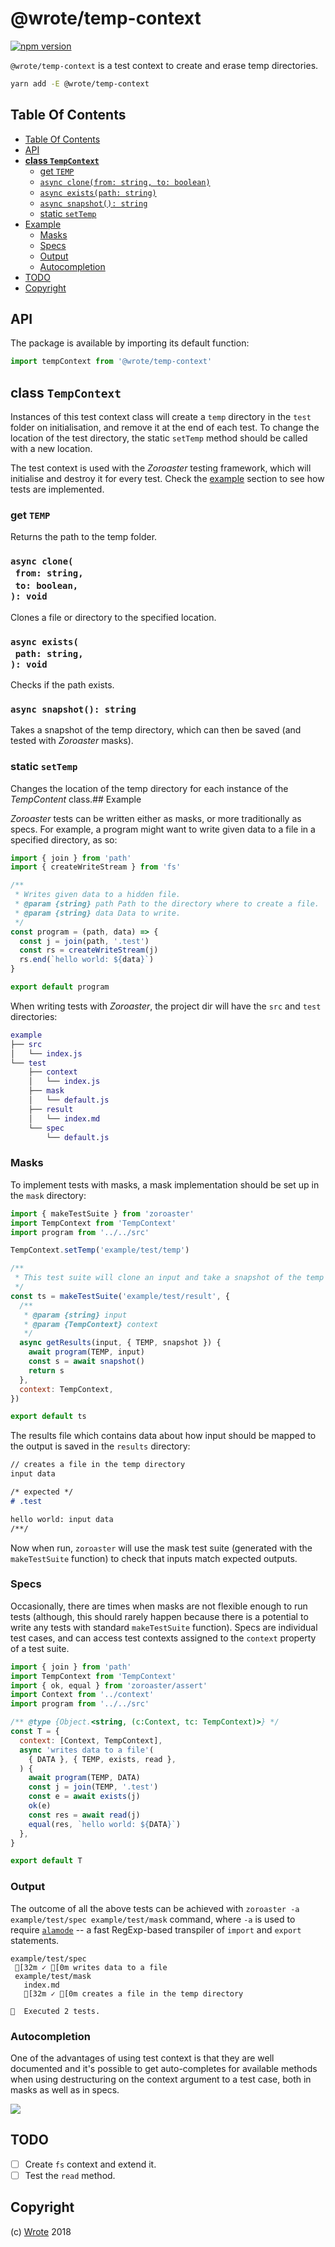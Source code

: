 # @wrote/temp-context

[![npm version](https://badge.fury.io/js/%40wrote%2Ftemp-context.svg)](https://npmjs.org/package/@wrote/temp-context)

`@wrote/temp-context` is a test context to create and erase temp directories.

```sh
yarn add -E @wrote/temp-context
```

## Table Of Contents

- [Table Of Contents](#table-of-contents)
- [API](#api)
- [**class `TempContext`**](#class-tempcontext)
  * [get `TEMP`](#get-temp)
  * [`async clone(from: string, to: boolean)`](#async-clonefrom-stringto-boolean-void)
  * [`async exists(path: string)`](#async-existspath-string-void)
  * [`async snapshot(): string`](#async-snapshot-string)
  * [static `setTemp`](#static-settemp)
- [Example](#example)
  * [Masks](#masks)
  * [Specs](#specs)
  * [Output](#output)
  * [Autocompletion](#autocompletion)
- [TODO](#todo)
- [Copyright](#copyright)
## API

The package is available by importing its default function:

```js
import tempContext from '@wrote/temp-context'
```

## **class `TempContext`**

Instances of this test context class will create a `temp` directory in the `test` folder on initialisation, and remove it at the end of each test. To change the location of the test directory, the static `setTemp` method should be called with a new location.

The test context is used with the _Zoroaster_ testing framework, which will initialise and destroy it for every test. Check the [example](#example) section to see how tests are implemented.

### get `TEMP`

Returns the path to the temp folder.

### `async clone(`<br/>&nbsp;&nbsp;`from: string,`<br/>&nbsp;&nbsp;`to: boolean,`<br/>`): void`

Clones a file or directory to the specified location.

### `async exists(`<br/>&nbsp;&nbsp;`path: string,`<br/>`): void`

Checks if the path exists.

### `async snapshot(): string`

Takes a snapshot of the temp directory, which can then be saved (and tested with _Zoroaster_ masks).

### static `setTemp`

Changes the location of the temp directory for each instance of the _TempContent_ class.## Example

_Zoroaster_ tests can be written either as masks, or more traditionally as specs. For example, a program might want to write given data to a file in a specified directory, as so:

```js
import { join } from 'path'
import { createWriteStream } from 'fs'

/**
 * Writes given data to a hidden file.
 * @param {string} path Path to the directory where to create a file.
 * @param {string} data Data to write.
 */
const program = (path, data) => {
  const j = join(path, '.test')
  const rs = createWriteStream(j)
  rs.end(`hello world: ${data}`)
}

export default program
```

When writing tests with _Zoroaster_, the project dir will have the `src` and `test` directories:

```m
example
├── src
│   └── index.js
└── test
    ├── context
    │   └── index.js
    ├── mask
    │   └── default.js
    ├── result
    │   └── index.md
    └── spec
        └── default.js
```

### Masks

To implement tests with masks, a mask implementation should be set up in the `mask` directory:

```js
import { makeTestSuite } from 'zoroaster'
import TempContext from 'TempContext'
import program from '../../src'

TempContext.setTemp('example/test/temp')

/**
 * This test suite will clone an input and take a snapshot of the temp directory.
 */
const ts = makeTestSuite('example/test/result', {
  /**
   * @param {string} input
   * @param {TempContext} context
   */
  async getResults(input, { TEMP, snapshot }) {
    await program(TEMP, input)
    const s = await snapshot()
    return s
  },
  context: TempContext,
})

export default ts
```

The results file which contains data about how input should be mapped to the output is saved in the `results` directory:

```md
// creates a file in the temp directory
input data

/* expected */
# .test

hello world: input data
/**/
```

Now when run, `zoroaster` will use the mask test suite (generated with the `makeTestSuite` function) to check that inputs match expected outputs.

### Specs

Occasionally, there are times when masks are not flexible enough to run tests (although, this should rarely happen because there is a potential to write any tests with standard `makeTestSuite` function). Specs are individual test cases, and can access test contexts assigned to the `context` property of a test suite.

```js
import { join } from 'path'
import TempContext from 'TempContext'
import { ok, equal } from 'zoroaster/assert'
import Context from '../context'
import program from '../../src'

/** @type {Object.<string, (c:Context, tc: TempContext)>} */
const T = {
  context: [Context, TempContext],
  async 'writes data to a file'(
    { DATA }, { TEMP, exists, read },
  ) {
    await program(TEMP, DATA)
    const j = join(TEMP, '.test')
    const e = await exists(j)
    ok(e)
    const res = await read(j)
    equal(res, `hello world: ${DATA}`)
  },
}

export default T
```

### Output

The outcome of all the above tests can be achieved with `zoroaster -a example/test/spec example/test/mask` command, where `-a` is used to require [`alamode`](https://alamode.cc) -- a fast RegExp-based transpiler of `import` and `export` statements.

```
example/test/spec
 [32m ✓ [0m writes data to a file
 example/test/mask
   index.md
   [32m ✓ [0m creates a file in the temp directory

🦅  Executed 2 tests.
```

### Autocompletion

One of the advantages of using test context is that they are well documented and it's possible to get auto-completes for available methods when using destructuring on the context argument to a test case, both in masks as well as in specs.

![](images/autocomplete.png)

## TODO

- [ ] Create `fs` context and extend it.
- [ ] Test the `read` method.

## Copyright

(c) [Wrote][1] 2018

[1]: https://wrote.cc